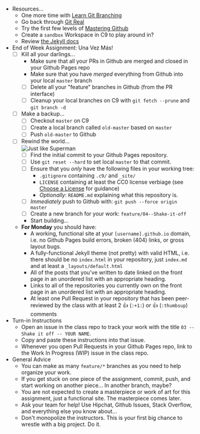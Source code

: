 * Resources...
  * One more time with [Learn Git Branching](http://pcottle.github.io/learnGitBranching/)
  * Go back through [Git Real](https://www.codeschool.com/courses/git-real)
  * Try the first few levels of [Mastering Github](https://www.codeschool.com/courses/mastering-github)
  * Create a `sandbox` Workspace in C9 to play around in?
  * Review [the Jekyll docs](http://jekyllrb.com/docs/home/)
* End of Week Assignment: Una Vez Más!
  * [ ] Kill all your darlings...
    * Make sure that all your PRs in Github are merged and closed in your Github Pages repo
    * Make sure that you have _merged_ everything from Github into your local `master` branch
    * [ ] Delete all your "feature" branches in Github (from the PR interface)
    * [ ] Cleanup your local branches on C9 with `git fetch --prune` and `git branch -d`
  * [ ] Make a backup...
    * [ ] Checkout `master` on C9
    * [ ] Create a local branch called `old-master` based on `master`
    * [ ] Push `old-master` to Github
  * [ ] Rewind the world... <br> ![Just like Superman](http://38.media.tumblr.com/tumblr_lr7uxutHzA1qhbarso1_400.gif)
    * [ ] Find the initial commit to your Github Pages repository.
    * [ ] Use `git reset --hard` to set local `master` to that commit.
    * [ ] Ensure that you _only_ have the following files in your working tree:
      * `.gitignore` containing `.c9/` and `_site/`
      * `LICENSE` containing at least the CC0 license verbiage (see [Choose a License](http://choosealicense.com/) for guidance)
      * *Optionally*: `README.md` explaining what this repository is.
    * [ ] _Immediately_ push to Github with: `git push --force origin master`
    * [ ] Create a new branch for your work: `feature/04--Shake-it-off`
    * Start building...
  * **For Monday** you should have:
    * A working, functional site at your `[username].github.io` domain, i.e. no Github Pages build errors, broken (404) links, or gross layout bugs.
    * A fully-functional Jekyll theme (not pretty) with valid HTML, i.e. there should be no `index.html` in your repository, just `index.md` and at least a `_layouts/default.html`
    * All of the posts that you've written to date linked on the front page in an unordered list with an appropriate heading.
    * Links to all of the repositories you currently own on the front page in an unordered list with an appropriate heading.
    * At least one Pull Request in your repository that has been peer-reviewed by the class with at least 2 :+1: (`:+1:`) or :thumbsup: (`:thumbsup`) comments
* Turn-in Instructions
  * Open an issue in the class repo to track your work with the title `03 -- Shake it off -- YOUR NAME`.
  * Copy and paste these instructions into that issue.
  * Whenever you open Pull Requests in your Github Pages repo, link to the Work In Progress (WIP) issue in the class repo.
* General Advice
  * You can make as many `feature/*` branches as you need to help organize your work.
  * If you get stuck on one piece of the assignment, commit, push, and start working on another piece... In another branch, maybe?
  * You are not expected to create a masterpiece or work of art for this assignment, just a functional site. The masterpiece comes later.
  * Ask your team for help! Use Hipchat, Github Issues, Stack Overflow, and everything else you know about...
  * Don't monopolize the instructors. This is your first big chance to wrestle with a big project. Do it.
